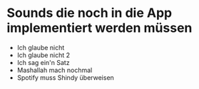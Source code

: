# Sounds die noch in die App implementiert werden müssen

* Ich glaube nicht
* Ich glaube nicht 2
* Ich sag ein'n Satz 
* Mashallah mach nochmal
* Spotify muss Shindy überweisen